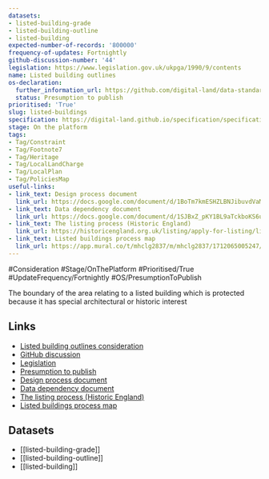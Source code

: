 ```yaml
---
datasets:
- listed-building-grade
- listed-building-outline
- listed-building
expected-number-of-records: '800000'
frequency-of-updates: Fortnightly
github-discussion-number: '44'
legislation: https://www.legislation.gov.uk/ukpga/1990/9/contents
name: Listed building outlines
os-declaration:
  further_information_url: https://github.com/digital-land/data-standards-backlog/discussions/44#discussioncomment-10187427
  status: Presumption to publish
prioritised: 'True'
slug: listed-buildings
specification: https://digital-land.github.io/specification/specification/listed-building/
stage: On the platform
tags:
- Tag/Constraint
- Tag/Footnote7
- Tag/Heritage
- Tag/LocalLandCharge
- Tag/LocalPlan
- Tag/PoliciesMap
useful-links:
- link_text: Design process document
  link_url: https://docs.google.com/document/d/1BoTm7kmESHZLBNJibuvdVaMsF3odKsKGLXlPnf-8gFY/edit?usp=sharing
- link_text: Data dependency document
  link_url: https://docs.google.com/document/d/1SJBxZ_pKY1BL9aTckboKS6u6nqwZJOk4_buY9SKJ3Xg/edit
- link_text: The listing process (Historic England)
  link_url: https://historicengland.org.uk/listing/apply-for-listing/listing-process/
- link_text: Listed buildings process map
  link_url: https://app.mural.co/t/mhclg2837/m/mhclg2837/1712065005247/3ff6509868c8d96c9665debd82d8f6c1ef627897?sender=u1cae178c0a712eade24c2472
---
```


#Consideration #Stage/OnThePlatform #Prioritised/True #UpdateFrequency/Fortnightly #OS/PresumptionToPublish

The boundary of the area relating to a listed building which is protected because it has special architectural or historic interest

## Links

* [Listed building outlines consideration](https://design.planning.data.gov.uk/planning-consideration/listed-buildings)
* [GitHub discussion](https://github.com/digital-land/data-standards-backlog/discussions/44)
* [Legislation](https://www.legislation.gov.uk/ukpga/1990/9/contents)
* [Presumption to publish](https://github.com/digital-land/data-standards-backlog/discussions/44#discussioncomment-10187427)
* [Design process document](https://docs.google.com/document/d/1BoTm7kmESHZLBNJibuvdVaMsF3odKsKGLXlPnf-8gFY/edit?usp=sharing)
* [Data dependency document](https://docs.google.com/document/d/1SJBxZ_pKY1BL9aTckboKS6u6nqwZJOk4_buY9SKJ3Xg/edit)
* [The listing process (Historic England)](https://historicengland.org.uk/listing/apply-for-listing/listing-process/)
* [Listed buildings process map](https://app.mural.co/t/mhclg2837/m/mhclg2837/1712065005247/3ff6509868c8d96c9665debd82d8f6c1ef627897?sender=u1cae178c0a712eade24c2472)

## Datasets

* [[listed-building-grade]]
* [[listed-building-outline]]
* [[listed-building]]